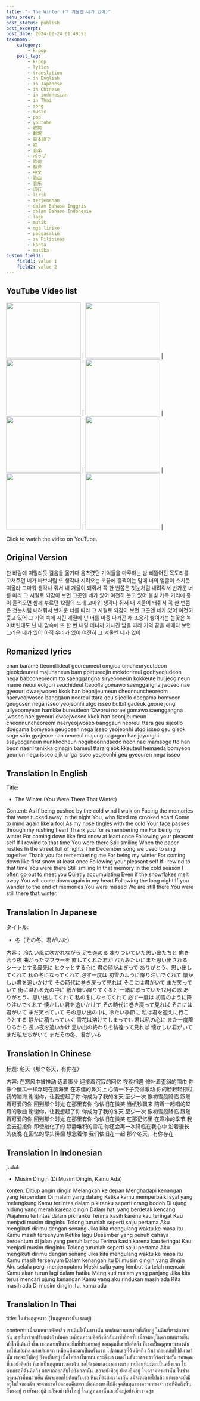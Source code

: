 ```yaml
---
title: "- The Winter (그 겨울엔 네가 있어)"
menu_order: 1
post_status: publish
post_excerpt: 
post_date: 2024-02-24 01:49:51
taxonomy:
    category:
        - k-pop
    post_tag:
        - k-pop
        - lylics
        - translation
        - in English
        - in Japanese
        - in Chinese
        - in indonesian
        - in Thai
        - song
        - music
        - pop
        - youtube
        - 歌詞
        - 翻訳
        - 日本語で
        - 歌
        - 音楽
        - ポップ
        - 歌词
        - 翻译
        - 中文
        - 歌曲
        - 音乐
        - 流行
        - lirik
        - terjemahan
        - dalam Bahasa Inggris
        - dalam Bahasa Indonesia
        - lagu
        - musik
        - mga liriko
        - pagsasalin
        - sa Pilipinas
        - kanta
        - musika
custom_fields:
    field1: value 1
    field2: value 2
---
```


## YouTube Video list
 [<img src='http://img.youtube.com/vi/VB4-yt5Kelo/0.jpg' width='200' height='150'>](https://youtu.be/VB4-yt5Kelo) | [<img src='http://img.youtube.com/vi/mGpKGbdZdmI/0.jpg' width='200' height='150'>](https://youtu.be/mGpKGbdZdmI) | [<img src='http://img.youtube.com/vi/JNDK2yrwVUc/0.jpg' width='200' height='150'>](https://youtu.be/JNDK2yrwVUc) | [<img src='http://img.youtube.com/vi/nawd8ToBp8I/0.jpg' width='200' height='150'>](https://youtu.be/nawd8ToBp8I) | [<img src='http://img.youtube.com/vi/frenSW2G630/0.jpg' width='200' height='150'>](https://youtu.be/frenSW2G630) |
 [<img src='http://img.youtube.com/vi/tNnrdMiJDrs/0.jpg' width='200' height='150'>](https://youtu.be/tNnrdMiJDrs) | [<img src='http://img.youtube.com/vi/ktYlSK91Hiw/0.jpg' width='200' height='150'>](https://youtu.be/ktYlSK91Hiw) | [<img src='http://img.youtube.com/vi/ouek-e56Nb0/0.jpg' width='200' height='150'>](https://youtu.be/ouek-e56Nb0) |

Click to watch the video on YouTube.
## Original Version
찬 바람에 떠밀리듯 
걸음을 옮기다 
움츠렸던 기억들을 
마주하는 밤 
삐뚤어진 목도리를 
고쳐주던 네가 
바보처럼 또 생각나 
시려오는 코끝에 
훌쩍이는 맘에 
너의 얼굴이 스치듯 떠올라 
고마워 생각나 줘서 
내 겨울이 돼줘서 
꼭 한 번쯤은 
첫눈처럼 내려줘서 
반가운 너를 따라 
그 시절로 되감아 보면 
그곳엔 네가 있어 
여전히 웃고 있어 
불빛 가득 거리에 
종이 울려오면 
함께 부르던 12월의 노래 
고마워 생각나 줘서 
내 겨울이 돼줘서 
꼭 한 번쯤은 
첫눈처럼 내려줘서 
반가운 너를 따라 
그 시절로 되감아 보면 
그곳엔 네가 있어 
여전히 웃고 있어 
그 기억 속에 
시린 계절에 
난 너를 마중 나가곤 해 
조용히 쌓여가는 
눈꽃은 녹아버린대도 
넌 내 맘속에 
또 한 번 내릴 테니까 
기나긴 밤을 따라 
기억 끝을 헤매다 보면 
그리운 네가 있어 
아직 우리가 있어 
여전히 그 겨울엔 네가 있어 



## Romanized lyrics
chan barame tteomillideut 
georeumeul omgida 
umcheuryeotdeon gieokdeureul 
majuhaneun bam 
ppittureojin mokdorireul 
gochyeojudeon nega 
babocheoreom tto saenggangna 
siryeooneun kokkeute 
huljjeogineun mame 
neoui eolguri seuchideut tteoolla 
gomawo saenggangna jwoseo 
nae gyeouri dwaejwoseo 
kkok han beonjjeumeun 
cheonnuncheoreom naeryeojwoseo 
banggaun neoreul ttara 
geu sijeollo doegama bomyeon 
geugosen nega isseo 
yeojeonhi utgo isseo 
bulbit gadeuk georie 
jongi ullyeoomyeon 
hamkke bureudeon 12worui norae 
gomawo saenggangna jwoseo 
nae gyeouri dwaejwoseo 
kkok han beonjjeumeun 
cheonnuncheoreom naeryeojwoseo 
banggaun neoreul ttara 
geu sijeollo doegama bomyeon 
geugosen nega isseo 
yeojeonhi utgo isseo 
geu gieok soge 
sirin gyejeore 
nan neoreul majung nagagon hae 
joyonghi ssayeoganeun 
nunkkocheun nogabeorindaedo 
neon nae mamsoge 
tto han beon naeril tenikka 
ginagin bameul ttara 
gieok kkeuteul hemaeda bomyeon 
geuriun nega isseo 
ajik uriga isseo 
yeojeonhi geu gyeouren nega isseo 



## Translation In English
Title:
- The Winter (You Were There That Winter)

Content:
As if being pushed by the cold wind
I walk on
Facing the memories that were tucked away
In the night
You, who fixed my crooked scarf
Come to mind again like a fool
As my nose tingles with the cold
Your face passes through my rushing heart
Thank you for remembering me
For being my winter
For coming down like first snow at least once
Following your pleasant self
If I rewind to that time
You were there
Still smiling
When the paper rustles
In the street full of lights
The December song we used to sing together
Thank you for remembering me
For being my winter
For coming down like first snow at least once
Following your pleasant self
If I rewind to that time
You were there
Still smiling
In that memory
In the cold season
I often go out to meet you
Quietly accumulating
Even if the snowflakes melt away
You will come down again in my heart
Following the long night
If you wander to the end of memories
You were missed
We are still there
You were still there that winter.
## Translation In Japanese
タイトル:
- 冬（その冬、君がいた）

内容：
冷たい風に吹かれながら
足を進める
凍りついていた思い出たちと
向き合う夜
曲がったマフラーを
直してくれた君が
バカみたいにまた思い出される
シーッとする鼻先に
ヒクッとする心に
君の顔がよぎって
ありがとう、思い出してくれて
私の冬になってくれて
必ず一度は
初雪のように降り注いでくれて
懐かしい君を追いかけて
その時代に巻き戻って見れば
そこには君がいて
まだ笑っていて
街に溢れる光の中に
紙が舞い降りてくると
一緒に歌っていた12月の歌
ありがとう、思い出してくれて
私の冬になってくれて
必ず一度は
初雪のように降り注いでくれて
懐かしい君を追いかけて
その時代に巻き戻って見れば
そこには君がいて
まだ笑っていて
その思い出の中に
冷たい季節に
私は君を迎えに行こうとする
静かに積もっていく
雪花は溶けてしまっても
君は私の心に
また一度降りるから
長い夜を追いかけ
思い出の終わりを彷徨って見れば
懐かしい君がいて
まだ私たちがいて
まだその冬、君がいる
## Translation In Chinese
标题: 冬天（那个冬天，有你在）

内容:
在寒风中被推动
迈着脚步
迎接着沉寂的回忆
夜晚相遇
修补着歪斜的围巾
你像个傻瓜一样浮现在脑海里
在冻僵的鼻尖上
心情一下子变得激动
你的脸轻轻掠过我的脑海
谢谢你，让我想起了你
你成为了我的冬天
至少一次
像初雪般降临
跟随着可爱的你
回到那个时光
在那里有你
你依旧在微笑
当纸钞飘来
陪着一起唱的12月的歌曲
谢谢你，让我想起了你
你成为了我的冬天
至少一次
像初雪般降临
跟随着可爱的你
回到那个时光
在那里有你
你依旧在微笑
在那记忆里
在寒冷的季节
我会去迎接你
即使融化了的
静静堆积的雪花
你还会再一次降临在我心中
沿着漫长的夜晚
在回忆的尽头徘徊
想念着你
我们依旧在一起
那个冬天，有你存在
## Translation In Indonesian
judul:
- Musim Dingin (Di Musim Dingin, Kamu Ada)

konten:
Ditiup angin dingin
Melangkah ke depan
Menghadapi kenangan yang terpendam
Di malam yang datang
Ketika kamu memperbaiki syal yang melengkung
Kamu terlintas dalam pikiranku seperti orang bodoh
Di ujung hidung yang merah karena dingin
Dalam hati yang berdetak kencang
Wajahmu terlintas dalam pikiranku
Terima kasih karena kau teringat
Kau menjadi musim dinginku
Tolong turunlah seperti salju pertama
Aku mengikuti dirimu dengan senang
Jika kita mengulang waktu ke masa itu
Kamu masih tersenyum
Ketika lagu Desember yang penuh cahaya berdentum di jalan yang penuh lampu
Terima kasih karena kau teringat
Kau menjadi musim dinginku
Tolong turunlah seperti salju pertama
Aku mengikuti dirimu dengan senang
Jika kita mengulang waktu ke masa itu
Kamu masih tersenyum
Dalam kenangan itu
Di musim dingin yang dingin
Aku selalu pergi menjemputmu
Meski salju yang lembut itu telah mencair
Kamu akan turun lagi dalam hatiku
Mengikuti malam yang panjang
Jika kita terus mencari ujung kenangan
Kamu yang aku rindukan masih ada
Kita masih ada
Di musim dingin itu, kamu ada
## Translation In Thai
title: ในช่วงฤดูหนาว (ในฤดูหนาวนั้นเธออยู่)

content: 
เมื่อลมหนาวพัดพลิ้ว 
เราเดินไปในทางนั้น 
พบกับความทรงจำที่เก็บอยู่ 
ในคืนที่เราต้องพบกัน 
เธอที่มาช่วยปรับแต่งผ้าพันคอ 
เหมือนความคิดถึงที่กลับมาซ้ำอีกครั้ง 
เมื่อจมอยู่ในความหนาวเย็น 
หัวใจที่เต้นเร็วขึ้น 
เธอกลายเป็นรอยยิ้มที่ประกายอยู่ 
ขอบคุณที่เธอยังคิดถึง 
ที่เธอเป็นฤดูหนาวของฉัน 
ขอให้เธอมาลงมาอย่างแรก 
เหมือนหิมะตกเป็นครั้งแรก 
ไปตามเธอที่ฉันคิดถึง 
ถ้าเราถอยกลับไปยังเวลานั้น 
เธอจะยังมีอยู่ 
ยังคงยิ้มอยู่ 
เมื่อไฟส่องในถนน 
กระดิ่งมา 
เพลงในธันวาของเราที่ร้องร่วมกัน 
ขอบคุณที่เธอยังคิดถึง 
ที่เธอเป็นฤดูหนาวของฉัน 
ขอให้เธอมาลงมาอย่างแรก 
เหมือนหิมะตกเป็นครั้งแรก 
ไปตามเธอที่ฉันคิดถึง 
ถ้าเราถอยกลับไปยังเวลานั้น 
เธอจะยังมีอยู่ 
ยังคงยิ้มอยู่ 
ในความทรงจำนั้น 
ในช่วงฤดูหนาวที่หนาวเย็น 
ฉันจะออกไปต้อนรับเธอ 
หิมะที่สะสมเงามากัน 
แม้จะละลายไปแล้ว 
แต่เธอจะยังมีอยู่ในใจของฉัน 
จะตามเธอไปตลอดคืนยาว 
เมื่อหลงทางไปถึงจุดสิ้นสุดของความทรงจำ 
เธอที่คิดถึงนั้นยังคงอยู่ 
เรายังคงอยู่ด้วยกันอย่างยิ่งใหญ่ 
ในฤดูหนาวนั้นเธอยังอยู่อย่างมีความสุข
